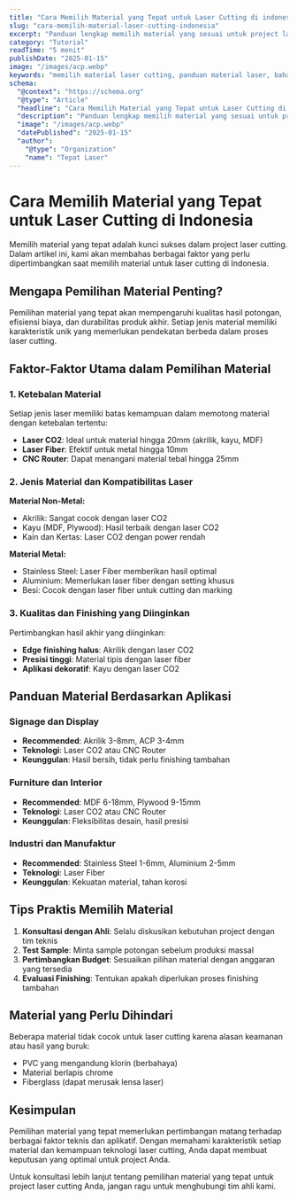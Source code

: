 ```yaml
---
title: "Cara Memilih Material yang Tepat untuk Laser Cutting di indonesia"
slug: "cara-memilih-material-laser-cutting-indonesia"
excerpt: "Panduan lengkap memilih material yang sesuai untuk project laser cutting Anda di indonesia"
category: "Tutorial"
readTime: "5 menit"
publishDate: "2025-01-15"
image: "/images/acp.webp"
keywords: "memilih material laser cutting, panduan material laser, bahan laser cutting indonesia"
schema:
  "@context": "https://schema.org"
  "@type": "Article"
  "headline": "Cara Memilih Material yang Tepat untuk Laser Cutting di indonesia"
  "description": "Panduan lengkap memilih material yang sesuai untuk project laser cutting Anda di indonesia"
  "image": "/images/acp.webp"
  "datePublished": "2025-01-15"
  "author":
    "@type": "Organization"
    "name": "Tepat Laser"
---
```


# Cara Memilih Material yang Tepat untuk Laser Cutting di Indonesia

Memilih material yang tepat adalah kunci sukses dalam project laser cutting. Dalam artikel ini, kami akan membahas berbagai faktor yang perlu dipertimbangkan saat memilih material untuk laser cutting di Indonesia.

## Mengapa Pemilihan Material Penting?

Pemilihan material yang tepat akan mempengaruhi kualitas hasil potongan, efisiensi biaya, dan durabilitas produk akhir. Setiap jenis material memiliki karakteristik unik yang memerlukan pendekatan berbeda dalam proses laser cutting.

## Faktor-Faktor Utama dalam Pemilihan Material

### 1. Ketebalan Material

Setiap jenis laser memiliki batas kemampuan dalam memotong material dengan ketebalan tertentu:
- **Laser CO2**: Ideal untuk material hingga 20mm (akrilik, kayu, MDF)
- **Laser Fiber**: Efektif untuk metal hingga 10mm
- **CNC Router**: Dapat menangani material tebal hingga 25mm

### 2. Jenis Material dan Kompatibilitas Laser

**Material Non-Metal:**
- Akrilik: Sangat cocok dengan laser CO2
- Kayu (MDF, Plywood): Hasil terbaik dengan laser CO2
- Kain dan Kertas: Laser CO2 dengan power rendah

**Material Metal:**
- Stainless Steel: Laser Fiber memberikan hasil optimal
- Aluminium: Memerlukan laser fiber dengan setting khusus
- Besi: Cocok dengan laser fiber untuk cutting dan marking

### 3. Kualitas dan Finishing yang Diinginkan

Pertimbangkan hasil akhir yang diinginkan:
- **Edge finishing halus**: Akrilik dengan laser CO2
- **Presisi tinggi**: Material tipis dengan laser fiber
- **Aplikasi dekoratif**: Kayu dengan laser CO2

## Panduan Material Berdasarkan Aplikasi

### Signage dan Display
- **Recommended**: Akrilik 3-8mm, ACP 3-4mm
- **Teknologi**: Laser CO2 atau CNC Router
- **Keunggulan**: Hasil bersih, tidak perlu finishing tambahan

### Furniture dan Interior
- **Recommended**: MDF 6-18mm, Plywood 9-15mm
- **Teknologi**: Laser CO2 atau CNC Router
- **Keunggulan**: Fleksibilitas desain, hasil presisi

### Industri dan Manufaktur
- **Recommended**: Stainless Steel 1-6mm, Aluminium 2-5mm
- **Teknologi**: Laser Fiber
- **Keunggulan**: Kekuatan material, tahan korosi

## Tips Praktis Memilih Material

1. **Konsultasi dengan Ahli**: Selalu diskusikan kebutuhan project dengan tim teknis
2. **Test Sample**: Minta sample potongan sebelum produksi massal
3. **Pertimbangkan Budget**: Sesuaikan pilihan material dengan anggaran yang tersedia
4. **Evaluasi Finishing**: Tentukan apakah diperlukan proses finishing tambahan

## Material yang Perlu Dihindari

Beberapa material tidak cocok untuk laser cutting karena alasan keamanan atau hasil yang buruk:
- PVC yang mengandung klorin (berbahaya)
- Material berlapis chrome
- Fiberglass (dapat merusak lensa laser)

## Kesimpulan

Pemilihan material yang tepat memerlukan pertimbangan matang terhadap berbagai faktor teknis dan aplikatif. Dengan memahami karakteristik setiap material dan kemampuan teknologi laser cutting, Anda dapat membuat keputusan yang optimal untuk project Anda.

Untuk konsultasi lebih lanjut tentang pemilihan material yang tepat untuk project laser cutting Anda, jangan ragu untuk menghubungi tim ahli kami.